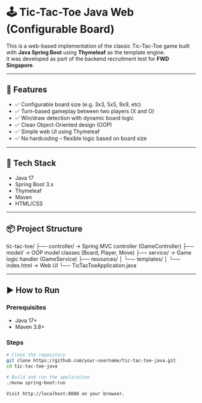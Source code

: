 # 🕹️ Tic-Tac-Toe Java Web (Configurable Board)

This is a web-based implementation of the classic Tic-Tac-Toe game built with **Java Spring Boot** using **Thymeleaf** as the template engine.  
It was developed as part of the backend recruitment test for **FWD Singapore**.

---

## 🚀 Features

- ✅ Configurable board size (e.g. 3x3, 5x5, 9x9, etc)
- ✅ Turn-based gameplay between two players (X and O)
- ✅ Win/draw detection with dynamic board logic
- ✅ Clean Object-Oriented design (OOP)
- ✅ Simple web UI using Thymeleaf
- ✅ No hardcoding – flexible logic based on board size

---

## 🧱 Tech Stack

- Java 17
- Spring Boot 3.x
- Thymeleaf
- Maven
- HTML/CSS

---

## 📦 Project Structure

tic-tac-toe/
├── controller/ → Spring MVC controller (GameController)
├── model/ → OOP model classes (Board, Player, Move)
├── service/ → Game logic handler (GameService)
├── resources/
│ └── templates/
│ └── index.html → Web UI
└── TicTacToeApplication.java

---

## ▶️ How to Run

### Prerequisites
- Java 17+
- Maven 3.8+

### Steps

```bash
# Clone the repository
git clone https://github.com/your-username/tic-tac-toe-java.git
cd tic-tac-toe-java

# Build and run the application
./mvnw spring-boot:run

Visit http://localhost:8088 on your browser.

